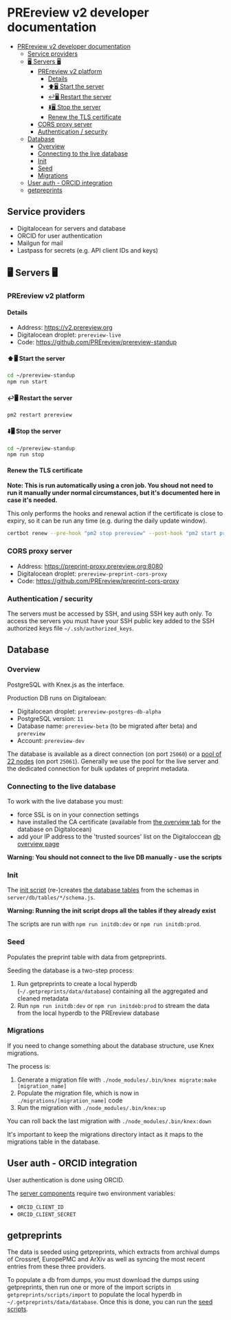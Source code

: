 # PREreview v2 developer documentation

- [PREreview v2 developer documentation](#prereview-v2-developer-documentation)
  - [Service providers](#service-providers)
  - [🖥️ Servers 🖥️](#%f0%9f%96%a5%ef%b8%8f-servers-%f0%9f%96%a5%ef%b8%8f)
    - [PREreview v2 platform](#prereview-v2-platform)
      - [Details](#details)
      - [⬆️🖥️ Start the server](#%e2%ac%86%ef%b8%8f%f0%9f%96%a5%ef%b8%8f-start-the-server)
      - [↩️🖥️ Restart the server](#%e2%86%a9%ef%b8%8f%f0%9f%96%a5%ef%b8%8f-restart-the-server)
      - [⬇️🖥️ Stop the server](#%e2%ac%87%ef%b8%8f%f0%9f%96%a5%ef%b8%8f-stop-the-server)
      - [Renew the TLS certificate](#renew-the-tls-certificate)
    - [CORS proxy server](#cors-proxy-server)
    - [Authentication / security](#authentication--security)
  - [Database](#database)
    - [Overview](#overview)
    - [Connecting to the live database](#connecting-to-the-live-database)
    - [Init](#init)
    - [Seed](#seed)
    - [Migrations](#migrations)
  - [User auth - ORCID integration](#user-auth---orcid-integration)
  - [getpreprints](#getpreprints)

## Service providers

- Digitalocean for servers and database
- ORCID for user authentication
- Mailgun for mail
- Lastpass for secrets (e.g. API client IDs and keys)

## 🖥️ Servers 🖥️

### PREreview v2 platform

#### Details

- Address: https://v2.prereview.org
- Digitalocean droplet: `prereview-live`
- Code: https://github.com/PREreview/prereview-standup

#### ⬆️🖥️ Start the server

```bash
cd ~/prereview-standup
npm run start
```

#### ↩️🖥️ Restart the server

```bash
pm2 restart prereview
```

#### ⬇️🖥️ Stop the server

```bash
cd ~/prereview-standup
npm run stop
```

#### Renew the TLS certificate

**Note: This is run automatically using a cron job. You shoud not need to run it manually under normal circumstances, but it's documented here in case it's needed.**

This only performs the hooks and renewal action if the certificate is close to expiry, so it can be run any time (e.g. during the daily update window).

```bash
certbot renew --pre-hook "pm2 stop prereview" --post-hook "pm2 start prereview"
```

### CORS proxy server

- Address: https://preprint-proxy.prereview.org:8080
- Digitalocean droplet: `prereview-preprint-cors-proxy`
- Code: https://github.com/PREreview/preprint-cors-proxy

### Authentication / security

The servers must be accessed by SSH, and using SSH key auth only. To access the servers you must have your SSH public key added to the SSH authorized keys file `~/.ssh/authorized_keys`.

## Database

### Overview

PostgreSQL with Knex.js as the interface.

Production DB runs on Digitaloean:

- Digitalocean droplet: `prereview-postgres-db-alpha`
- PostgreSQL version: `11`
- Database name: `prereview-beta` (to be migrated after beta) and `prereview`
- Account: `prereview-dev`

The database is available as a direct connection (on port `25060`) or a [pool of 22 nodes](https://cloud.digitalocean.com/databases/prereview-postgres-db-alpha/pools?i=cd22e4) (on port `25061`). Generally we use the pool for the live server and the dedicated connection for bulk updates of preprint metadata.

### Connecting to the live database

To work with the live database you must:

- force SSL is on in your connection settings
- have installed the CA certificate (available from [the overview tab](https://cloud.digitalocean.com/databases/prereview-postgres-db-alpha) for the database on Digitalocean)
- add your IP address to the 'trusted sources' list on the Digitaloccean [db overview page](https://cloud.digitalocean.com/databases/prereview-postgres-db-alpha)

**Warning: You should not connect to the live DB manually - use the scripts**

### Init

The [init script](https://github.com/PREreview/prereview-standup/blob/master/scripts/initdb.js) (re-)creates [the database tables](https://github.com/PREreview/prereview-standup/tree/master/server/db/tables) from the schemas in `server/db/tables/*/schema.js`.

**Warning: Running the init script drops all the tables if they already exist**

The scripts are run with `npm run initdb:dev` or `npm run initdb:prod`.

### Seed

Populates the preprint table with data from getpreprints.

Seeding the database is a two-step process:

1. Run getpreprints to create a local hyperdb (`~/.getpreprints/data/database`) containing all the aggregated and cleaned metadata
2. Run `npm run initdb:dev` or `npm run initdeb:prod` to stream the data from the local hyperdb to the PREreview database

### Migrations

If you need to change something about the database structure, use Knex migrations.

The process is:

1. Generate a migration file with `./node_modules/.bin/knex migrate:make [migration_name]`
2. Populate the migration file, which is now in `./migrations/[migration_name]` code
3. Run the migration with `./node_modules/.bin/knex:up`

You can roll back the last migration with `./node_modules/.bin/knex:down`

It's important to keep the migrations directory intact as it maps to the migrations table in the database.

## User auth - ORCID integration

User authentication is done using ORCID.

The [server components](https://github.com/PREreview/prereview-standup/tree/master/server/auth/orcid) require two environment variables:

- `ORCID_CLIENT_ID`
- `ORCID_CLIENT_SECRET`

## getpreprints

The data is seeded using getpreprints, which extracts from archival dumps of Crossref, EuropePMC and ArXiv as well as syncing the most recent entries from these three providers.

To populate a db from dumps, you must download the dumps using getpreprints, then run one or more of the import scripts in `getpreprints/scripts/import` to populate the local hyperdb in `~/.getpreprints/data/database`. Once this is done, you can run the [seed scripts](#seed).

